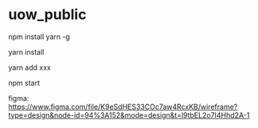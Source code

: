 # uow_public

npm install yarn -g

yarn install

yarn add xxx

npm start

figma: https://www.figma.com/file/K9eSdHES33COc7aw4RcxKB/wireframe?type=design&node-id=94%3A152&mode=design&t=l9tbEL2o7I4Hhd2A-1
